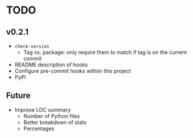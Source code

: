 # TODO

## v0.2.1

- `check-version`
    - Tag vs. package: only require them to match if tag is on the current commit
- README description of hooks
- Configure pre-commit hooks withiin this project
- PyPI

## Future

- Improve LOC summary
    - Number of Python files
    - Better breakdown of stats
    - Percentages
